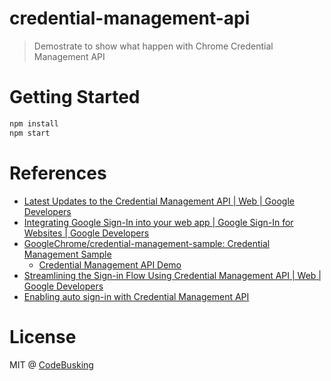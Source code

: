 # credential-management-api

> Demostrate to show what happen with Chrome Credential Management API

# Getting Started

```sh
npm install
npm start
```

# References

- [Latest Updates to the Credential Management API  |  Web  |  Google Developers](https://goo.gl/AuMLtr)
- [Integrating Google Sign-In into your web app  |  Google Sign-In for Websites  |  Google Developers](https://goo.gl/ueCQIr)
- [GoogleChrome/credential-management-sample: Credential Management Sample](https://goo.gl/c4Pn22)
  - [Credential Management API Demo](https://goo.gl/iqYLRm)
- [Streamlining the Sign-in Flow Using Credential Management API  |  Web  |  Google Developers](https://goo.gl/w7cF8a)
- [Enabling auto sign-in with Credential Management API](https://goo.gl/9wRRmY)

# License

MIT @ [CodeBusking](http://codebusking.come)

